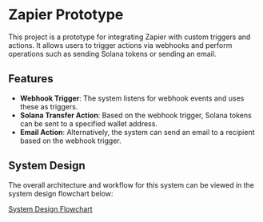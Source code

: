 # Zapier Prototype

This project is a prototype for integrating Zapier with custom triggers and actions. It allows users to trigger actions via webhooks and perform operations such as sending Solana tokens or sending an email.

## Features

- **Webhook Trigger**: The system listens for webhook events and uses these as triggers.
- **Solana Transfer Action**: Based on the webhook trigger, Solana tokens can be sent to a specified wallet address.
- **Email Action**: Alternatively, the system can send an email to a recipient based on the webhook trigger.

## System Design

The overall architecture and workflow for this system can be viewed in the system design flowchart below:

[System Design Flowchart](https://lucid.app/lucidchart/bc168a94-3730-4c21-b5ea-44d51d5e41eb/edit?viewport_loc=-725%2C-862%2C3759%2C2149%2C0_0&invitationId=inv_74fbcb0f-bea8-41fd-921b-3408cf4cd5a9)

